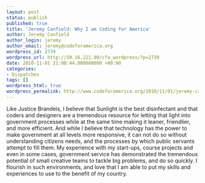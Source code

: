```yaml
---
layout: post
status: publish
published: true
title: 'Jeremy Canfield: Why I am Coding for America'
author: Jeremy Canfield
author_login: jeremy
author_email: jeremy@codeforamerica.org
wordpress_id: 2739
wordpress_url: http://50.16.221.90/cfa_wordpress/?p=2739
date: 2010-11-01 21:00:44.000000000 +00:00
categories:
- Dispatches
tags: []
wordpress_html: true
wordpress_permalink: http://www.codeforamerica.org/2010/11/01/jeremy-canfield-why-i%e2%80%99m-coding-for-america/
---
```


<p>Like Justice Brandeis, I believe that Sunlight is the best disinfectant and that coders and designers are a tremendous resource for letting that light into government processes while at the same time making it leaner, friendlier, and more efficient. And while I believe that technology has the power to make government at all levels more responsive, it can not do so without understanding citizens needs, and the processes by which public servants attempt to fill them. My experience with my start-ups, course projects and even in some cases, government service has demonstrated the tremendous potential of small creative teams to tackle big problems, and do so quickly. I flourish in such environments, and love that I am able to put my skills and experiences to use to the benefit of my country.</p>
